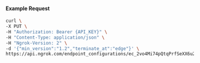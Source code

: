 <!-- Code generated for API Clients. DO NOT EDIT. -->
#### Example Request
```bash
curl \
-X PUT \
-H "Authorization: Bearer {API_KEY}" \
-H "Content-Type: application/json" \
-H "Ngrok-Version: 2" \
-d '{"min_version":"1.2","terminate_at":"edge"}' \
https://api.ngrok.com/endpoint_configurations/ec_2vo4Mi74pQtqPrfSeXX6u2jOyIq/tls_termination
